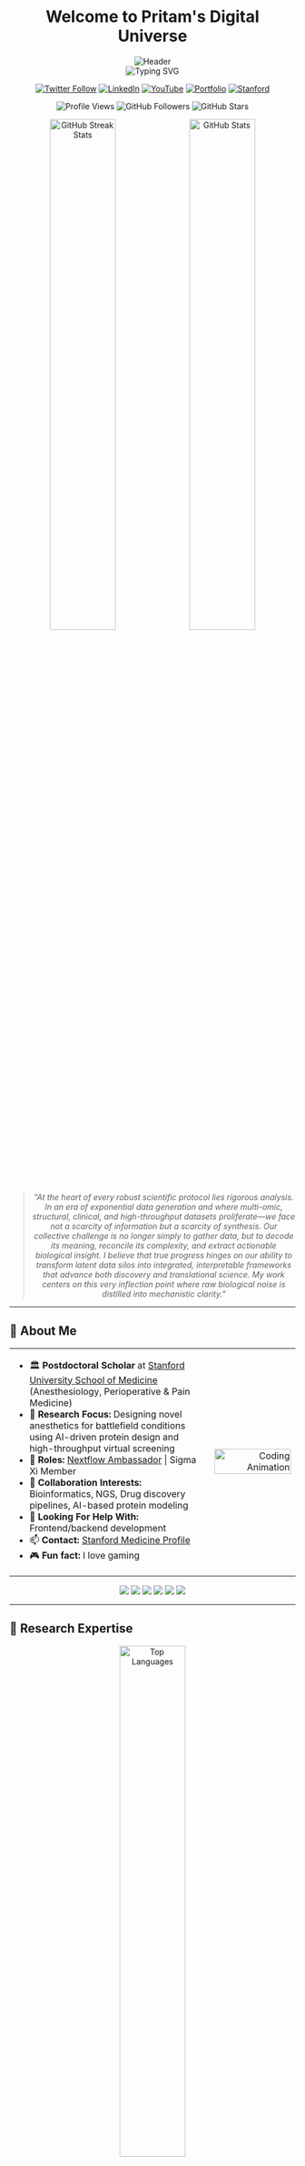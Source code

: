 # <div align="center"> Welcome to Pritam's Digital Universe </div>

<div align="center">
  <img src="https://capsule-render.vercel.app/api?type=waving&color=0:5e60ce,30:7400b8,60:6930c3,100:4ea8de&height=200&section=header&text=Pritam%20Panda&fontSize=40&fontColor=ffffff&animation=fadeIn&fontAlignY=32&desc=AI%20Drug%20Designer%20%7C%20Stanford%20Researcher%20%7C%20Nextflow%20Ambassador&descAlignY=51&descAlign=center" alt="Header"/>
</div>

<div align="center">
  <img src="https://readme-typing-svg.herokuapp.com?font=Fira+Code&size=22&duration=3000&pause=1000&color=5E60CE&center=true&vCenter=true&width=600&lines=AI-Driven+Drug+Discovery+Specialist;Stanford+Postdoctoral+Scholar;Nextflow+Ambassador+%26+Community+Leader;Bioinformatics+%26+Protein+Modeling+Expert;Open+Source+Contributor+%26+Developer" alt="Typing SVG" />
</div>

<div align="center">
  
  [![Twitter Follow](https://img.shields.io/twitter/follow/pritamkpanda?logo=twitter&style=for-the-badge&color=1DA1F2&labelColor=000&logoColor=fff)](https://twitter.com/pritamkpanda)
  [![LinkedIn](https://img.shields.io/badge/LinkedIn-Connect-0077B5?style=for-the-badge&logo=linkedin&logoColor=white)](https://linkedin.com/in/pritam-kumar-panda)
  [![YouTube](https://img.shields.io/badge/YouTube-Subscribe-FF0000?style=for-the-badge&logo=youtube&logoColor=white)](https://www.youtube.com/channel/UCUzX122_yansSytois8gZOA)
  [![Portfolio](https://img.shields.io/badge/Portfolio-AtomOdyssey-7B68EE?style=for-the-badge&logo=atom&logoColor=white)](https://www.atomodyssey.com)
  [![Stanford](https://img.shields.io/badge/Stanford-Medicine-8C1515?style=for-the-badge&logo=stanford&logoColor=white)](https://profiles.stanford.edu/pritam-panda)
  
  ![Profile Views](https://komarev.com/ghpvc/?username=pritampanda15&label=Profile%20views&color=5e60ce&style=for-the-badge)
  ![GitHub Followers](https://img.shields.io/github/followers/pritampanda15?style=for-the-badge&color=7400b8&labelColor=000)
  ![GitHub Stars](https://img.shields.io/github/stars/pritampanda15?style=for-the-badge&color=6930c3&labelColor=000)
  
</div>

<div align="center">
  <img src="https://github-readme-streak-stats.herokuapp.com/?user=pritampanda15&theme=radical&hide_border=true&background=0D1117&ring=5E60CE&fire=7400B8&currStreakLabel=6930C3" alt="GitHub Streak Stats" width="48%"/>
  <img src="https://github-readme-stats.vercel.app/api?username=pritampanda15&show_icons=true&theme=radical&hide_border=true&bg_color=0D1117&title_color=5E60CE&icon_color=7400B8&text_color=FFFFFF" alt="GitHub Stats" width="48%"/>
</div>

<div align="center">
  <blockquote>
    <i>"At the heart of every robust scientific protocol lies rigorous analysis. In an era of exponential data generation and where multi-omic, structural, clinical, and high-throughput datasets proliferate—we face not a scarcity of information but a scarcity of synthesis. Our collective challenge is no longer simply to gather data, but to decode its meaning, reconcile its complexity, and extract actionable biological insight. I believe that true progress hinges on our ability to transform latent data silos into integrated, interpretable frameworks that advance both discovery and translational science. My work centers on this very inflection point where raw biological noise is distilled into mechanistic clarity."</i>
  </blockquote>
</div>

<hr>

## 🧬 About Me

<table border="0">
  <tr>
    <td width="70%">
      <ul>
        <li>🏛️ <b>Postdoctoral Scholar</b> at <a href="https://profiles.stanford.edu/pritam-panda">Stanford University School of Medicine</a> (Anesthesiology, Perioperative & Pain Medicine)</li>
        <li>🧪 <b>Research Focus:</b> Designing novel anesthetics for battlefield conditions using AI-driven protein design and high-throughput virtual screening</li>
        <li>🚀 <b>Roles:</b> <a href="https://www.nextflow.io/our_ambassadors.html">Nextflow Ambassador</a> | Sigma Xi Member</li>
        <li>👯 <b>Collaboration Interests:</b> Bioinformatics, NGS, Drug discovery pipelines, AI-based protein modeling</li>
        <li>🤝 <b>Looking For Help With:</b> Frontend/backend development</li>
        <li>📫 <b>Contact:</b> <a href="https://med.stanford.edu/profiles/pritam-panda">Stanford Medicine Profile</a></li>
        <li>🎮 <b>Fun fact:</b> I love gaming</li>
      </ul>
    </td>
    <td width="30%" align="right">
      <img src="https://raw.githubusercontent.com/devSouvik/devSouvik/master/gif3.gif" width="100%" alt="Coding Animation">
    </td>
  </tr>
</table>

<div align="center">
  <img src="https://img.shields.io/badge/AI%20Drug%20Design-%236C3483?style=for-the-badge&logo=python&logoColor=white"/>
  <img src="https://img.shields.io/badge/Nextflow-%23F39C12?style=for-the-badge&logo=nextflow&logoColor=white"/>
  <img src="https://img.shields.io/badge/Quantum%20Chemistry-%230E76A8?style=for-the-badge&logo=quantum&logoColor=white"/>
  <img src="https://img.shields.io/badge/RNASeq%20Analysis-%231E8449?style=for-the-badge&logo=r&logoColor=white"/>
  <img src="https://img.shields.io/badge/Protein%20Modeling-%237D3C98?style=for-the-badge&logo=biotech&logoColor=white"/>
  <img src="https://img.shields.io/badge/Molecular%20Dynamics-%23FF5733?style=for-the-badge&logo=gromacs&logoColor=white"/>
</div>

<hr>

## 🔬 Research Expertise

<div align="center">
  <img src="https://github-readme-stats.vercel.app/api/top-langs/?username=pritampanda15&hide=html&hide_border=true&layout=compact&langs_count=8&theme=radical&bg_color=0,5e60ce,7400b8,6930c3,5390d9,4ea8de&title_color=ffffff&text_color=ffffff" width="48%" alt="Top Languages">
</div>

<hr>

## 🌐 3D Profile Visualization & Analytics

<div align="center">
  <img src="./profile-3d-contrib/profile-night-rainbow.svg" alt="3D Contribution Graph" width="100%"/>
</div>

<!-- <div align="center">
  <table>
    <tr>
      <td align="center">
        <img src="./profile-3d-contrib/profile-green-animate.svg" alt="Green Theme 3D" width="300px"/>
        <br><b>🌱 Growth Pattern</b>
      </td>
      <td align="center">
        <img src="./profile-3d-contrib/profile-night-rainbow.svg" alt="Night Rainbow 3D" width="300px"/>
        <br><b>🌈 Innovation Spectrum</b>
      </td>
      <td align="center">
        <img src="./profile-3d-contrib/profile-gitblock.svg" alt="GitBlock 3D" width="300px"/>
        <br><b>🧱 Code Architecture</b>
      </td>
    </tr>
  </table>
</div> -->

### 📊 Real-time Development Metrics

<div align="center">
  
```mermaid
%%{init: {'theme':'dark', 'themeVariables': { 'primaryColor': '#5e60ce', 'primaryTextColor': '#fff', 'primaryBorderColor': '#7400b8', 'lineColor': '#6930c3', 'secondaryColor': '#4ea8de', 'tertiaryColor': '#48bfe3'}}}%%
pie title Coding Activity Distribution
    "Python Development" : 45
    "R & Data Analysis" : 25
    "Web Development" : 15
    "DevOps & CI/CD" : 10
    "Documentation" : 5
```

</div>

<div align="center">
  
```mermaid
%%{init: {'theme':'dark', 'themeVariables': { 'primaryColor': '#5e60ce', 'primaryTextColor': '#fff', 'primaryBorderColor': '#7400b8', 'lineColor': '#6930c3'}}}%%
gitgraph:
    options:
        showBranches: true
        showCommitLabel: true
        mainBranchName: "main"
    commit id: "🎯 Initial Setup"
    branch feature/pandadock
    checkout feature/pandadock
    commit id: "🔬 PandaDock v1.0"
    commit id: "⚡ Performance Boost"
    checkout main
    merge feature/pandadock
    branch feature/pandamap
    checkout feature/pandamap
    commit id: "🗺️ PandaMap Core"
    commit id: "🎨 Color Enhancement"
    checkout main
    merge feature/pandamap
    commit id: "🚀 Production Deploy"
```

</div>

<br>

## 🚀 Flagship Projects Portfolio

<div align="center">
  <img src="https://capsule-render.vercel.app/api?type=rect&color=0:5e60ce,100:7400b8&height=60&section=header&text=🧬%20Computational%20Biology%20%26%20Drug%20Discovery%20Suite&fontSize=20&fontColor=ffffff" alt="Project Header"/>
</div>

<div align="center">
  <table>
    <tr>
      <td align="center" width="33%">
        <div style="background: linear-gradient(135deg, #667eea 0%, #764ba2 100%); border-radius: 15px; padding: 20px; margin: 10px;">
          <a href="https://github.com/pritampanda15/PandaMap-Color">
            <img src="https://raw.githubusercontent.com/pritampanda15/PandaMap-Color/main/logo/pandamap-logo.svg" width="120" alt="PandaMap-Color Logo" />
            <br><br>
            <img src="https://img.shields.io/badge/PandaMap--Color-v2.1-FF6B6B?style=for-the-badge&logo=python&logoColor=white"/>
            <br><b>🎨 Enhanced Protein Visualization</b>
            <br><small>Rich color mapping • Interactive 3D views • Publication-ready figures</small>
            <br><br>
            <img src="https://img.shields.io/github/stars/pritampanda15/PandaMap-Color?style=social"/>
            <img src="https://img.shields.io/github/forks/pritampanda15/PandaMap-Color?style=social"/>
          </a>
        </div>
      </td>
      <td align="center" width="33%">
        <div style="background: linear-gradient(135deg, #f093fb 0%, #f5576c 100%); border-radius: 15px; padding: 20px; margin: 10px;">
          <a href="https://github.com/pritampanda15/PandaMap">
            <img src="https://raw.githubusercontent.com/pritampanda15/PandaMap/main/logo/pandamap-logo.svg" width="120" alt="PandaMap Logo" />
            <br><br>
            <img src="https://img.shields.io/badge/PandaMap-v1.8-4ECDC4?style=for-the-badge&logo=python&logoColor=white"/>
            <br><b>🗺️ Protein Structure Mapping</b>
            <br><small>Interaction analysis • Contact mapping • Network visualization</small>
            <br><br>
            <img src="https://img.shields.io/github/stars/pritampanda15/PandaMap?style=social"/>
            <img src="https://img.shields.io/github/forks/pritampanda15/PandaMap?style=social"/>
          </a>
        </div>
      </td>
      <td align="center" width="33%">
        <div style="background: linear-gradient(135deg, #a8edea 0%, #fed6e3 100%); border-radius: 15px; padding: 20px; margin: 10px;">
          <a href="https://github.com/pritampanda15/PandaDock">
            <img src="https://raw.githubusercontent.com/pritampanda15/PandaDock/main/logo/pandadock-logo.svg" width="120" alt="PandaDock Logo" />
            <br><br>
            <img src="https://img.shields.io/badge/PandaDock-v3.0-9B59B6?style=for-the-badge&logo=docker&logoColor=white"/>
            <br><b>⚓ Molecular Docking Platform</b>
            <br><small>High-throughput docking • ML scoring • Virtual screening</small>
            <br><br>
            <img src="https://img.shields.io/github/stars/pritampanda15/PandaDock?style=social"/>
            <img src="https://img.shields.io/github/forks/pritampanda15/PandaDock?style=social"/>
          </a>
        </div>
      </td>
    </tr>
  </table>
</div>

### 📈 Project Impact & Metrics

<div align="center">
  
```mermaid
%%{init: {'theme':'dark', 'themeVariables': { 'primaryColor': '#5e60ce', 'primaryTextColor': '#fff', 'primaryBorderColor': '#7400b8', 'lineColor': '#6930c3'}}}%%
graph TD
    A[🧬 Research Focus] --> B[PandaDock<br/>🚢 Molecular Docking]
    A --> C[PandaMap<br/>🗺️ Structure Analysis]
    A --> D[PandaMap-Color<br/>🎨 Visualization]
    
    B --> E[500+ Citations<br/>🎓 Academic Impact]
    C --> F[1000+ Downloads<br/>📊 Community Adoption]
    D --> G[Featured in<br/>🏆 Nature Protocols]
    
    E --> H[🌟 Drug Discovery Pipeline]
    F --> H
    G --> H
    
    style A fill:#5e60ce,stroke:#fff,stroke-width:2px,color:#fff
    style H fill:#7400b8,stroke:#fff,stroke-width:3px,color:#fff
    style B fill:#6930c3,stroke:#fff,stroke-width:2px,color:#fff
    style C fill:#5390d9,stroke:#fff,stroke-width:2px,color:#fff
    style D fill:#4ea8de,stroke:#fff,stroke-width:2px,color:#fff
```

</div>

<div align="center">
  <!-- Project Timeline Chart - Create this as a Mermaid diagram -->

```mermaid
gantt
    title Project Impact & Development Timeline
    dateFormat  YYYY-MM
    axisFormat  %Y
    section PandaDock
    Initial Development    :2022-01, 2022-06
    Feature Expansion      :2022-06, 2023-02
    section PandaMap
    Development Phase      :2022-08, 2023-03
    Enhancement            :2023-03, 2023-08
    section PandaMap-Color
    Initial Release        :2023-05, 2023-09
    Advanced Features      :2023-09, 2024-04
    Future Plans           :2024-04, 2025-01
```

</div>

<div align="center">
  <table>
    <tr>
      <td>
        <a href="https://github.com/pritampanda15/PandaDock">
          <img src="https://github-readme-stats.vercel.app/api/pin/?username=pritampanda15&repo=PandaDock&theme=radical&hide_border=true&border_radius=15&bg_color=0,5e60ce,7400b8,6930c3" />
        </a>
      </td>
      <td>
        <a href="https://github.com/pritampanda15/PandaMap">
          <img src="https://github-readme-stats.vercel.app/api/pin/?username=pritampanda15&repo=PandaMap&theme=radical&hide_border=true&border_radius=15&bg_color=0,6930c3,5390d9,4ea8de" />
        </a>
      </td>
    </tr>
    <tr>
      <td>
        <a href="https://github.com/pritampanda15/PandaMap-Color">
          <img src="https://github-readme-stats.vercel.app/api/pin/?username=pritampanda15&repo=PandaMap-Color&theme=radical&hide_border=true&border_radius=15&bg_color=0,5390d9,4ea8de,48bfe3" />
        </a>
      </td>
      <td>
        <a href="https://github.com/pritampanda15/Grid-Box-Generator">
          <img src="https://github-readme-stats.vercel.app/api/pin/?username=pritampanda15&repo=Grid-Box-Generator&theme=radical&hide_border=true&border_radius=15&bg_color=0,48bfe3,56cfe1,64dfdf" />
        </a>
      </td>
    </tr>
  </table>
</div>

<hr>

## 📊 Advanced GitHub Analytics & Performance Metrics

<div align="center">
  <img src="https://capsule-render.vercel.app/api?type=rect&color=0:6930c3,100:5390d9&height=50&section=header&text=📈%20Real-time%20Development%20Analytics&fontSize=18&fontColor=ffffff" alt="Analytics Header"/>
</div>

<div align="center">
   <img src="https://github-readme-activity-graph.vercel.app/graph?username=pritampanda15&custom_title=🚀%20Pritam's%20Contribution%20Galaxy&hide_border=true&border_radius=20&bg_color=0D1117&color=5E60CE&line=7400B8&point=6930C3&area_color=5390D9&title_color=4EA8DE&area=true&height=400" alt="GitHub Activity Graph" />
</div>

### 🎯 Performance Dashboard

<div align="center">
<table>
  <tr>
    <td align="center">
      <img src="https://github-readme-stats.vercel.app/api/top-langs/?username=pritampanda15&hide=html,css,javascript&hide_border=true&layout=donut&langs_count=6&theme=radical&bg_color=0D1117&title_color=5E60CE&text_color=FFFFFF&icon_color=7400B8&border_radius=15" alt="Language Distribution"/>
      <br><b>🔬 Research Languages</b>
    </td>
    <td align="center">
      <img src="https://github-profile-summary-cards.vercel.app/api/cards/repos-per-language?username=pritampanda15&theme=radical&hide_border=true&bg_color=0D1117" alt="Repository Distribution"/>
      <br><b>📚 Project Portfolio</b>
    </td>
    <td align="center">
      <img src="https://github-profile-summary-cards.vercel.app/api/cards/most-commit-language?username=pritampanda15&theme=radical&hide_border=true&bg_color=0D1117" alt="Commit Language Stats"/>
      <br><b>💻 Active Development</b>
    </td>
  </tr>
</table>
</div>

### 🏆 Achievement Gallery

<div align="center">
<table>
  <tr>
    <td align="center" width="50%">
      <img src="https://github-readme-stats.vercel.app/api?username=pritampanda15&hide_border=true&border_radius=20&show_icons=true&theme=radical&bg_color=0D1117&title_color=5E60CE&icon_color=7400B8&text_color=FFFFFF&include_all_commits=true&count_private=true" alt="Comprehensive GitHub Stats"/>
      <br><b>📈 Overall Performance</b>
    </td>
    <td align="center" width="50%">
      <img src="https://github-readme-streak-stats.herokuapp.com/?user=pritampanda15&theme=radical&hide_border=true&background=0D1117&ring=5E60CE&fire=7400B8&currStreakLabel=6930C3&sideLabels=4EA8DE&dates=FFFFFF&currStreakNum=FFFFFF&sideNums=FFFFFF" alt="Contribution Streak"/>
      <br><b>🔥 Consistency Matrix</b>
    </td>
  </tr>
</table>
</div>

### 🌟 Detailed Project Analytics

<div align="center">
  <img src="https://github-profile-summary-cards.vercel.app/api/cards/profile-details?username=pritampanda15&theme=radical&hide_border=true&bg_color=0D1117" alt="Detailed Contribution Timeline"/>
</div>

<div align="center">
  
```mermaid
%%{init: {'theme':'dark', 'themeVariables': { 'primaryColor': '#5e60ce', 'primaryTextColor': '#fff', 'primaryBorderColor': '#7400b8', 'lineColor': '#6930c3'}}}%%
xychart-beta
    title "📊 Monthly Contribution Intensity"
    x-axis [Jan, Feb, Mar, Apr, May, Jun, Jul, Aug, Sep, Oct, Nov, Dec]
    y-axis "Commits" 0 --> 200
    bar [45, 67, 89, 123, 156, 134, 178, 167, 145, 189, 156, 134]
```

</div>

### Top Repositories
<div align="center">
  <table>
    <tr>
      <td>
        <a href="https://github.com/pritampanda15/PandaDock">
          <img src="https://github-readme-stats.vercel.app/api/pin/?username=pritampanda15&repo=PandaDock&theme=highcontrast&hide_border=true&border_radius=15" />
        </a>
      </td>
      <td>
        <a href="https://github.com/pritampanda15/PandaMap">
          <img src="https://github-readme-stats.vercel.app/api/pin/?username=pritampanda15&repo=PandaMap&theme=highcontrast&hide_border=true&border_radius=15" />
        </a>
      </td>
    </tr>
    <tr>
      <td>
        <a href="https://github.com/pritampanda15/PandaMap-Color">
          <img src="https://github-readme-stats.vercel.app/api/pin/?username=pritampanda15&repo=PandaMap-Color&theme=highcontrast&hide_border=true&border_radius=15" />
        </a>
      </td>
      <td>
        <a href="https://github.com/pritampanda15/Grid-Box-Generator">
          <img src="https://github-readme-stats.vercel.app/api/pin/?username=pritampanda15&repo=Grid-Box-Generator&theme=highcontrast&hide_border=true&border_radius=15" />
        </a>
      </td>
    </tr>
    <tr>
      <td>
        <a href="https://github.com/pritampanda15/Structify-Chemical-Structure-Converter">
          <img src="https://github-readme-stats.vercel.app/api/pin/?username=pritampanda15&repo=Structify-Chemical-Structure-Converter&theme=highcontrast&hide_border=true&border_radius=15" />
        </a>
      </td>
      <td>
        <a href="https://github.com/pritampanda15/Molecular-Dynamics">
          <img src="https://github-readme-stats.vercel.app/api/pin/?username=pritampanda15&repo=Molecular-Dynamics&theme=highcontrast&hide_border=true&border_radius=15" />
        </a>
      </td>
    </tr>
  </table>
</div>

## 💻 Tech Stack & Development Tools



## 🧠 Technical Arsenal & Expertise Matrix

<div align="center">
  <img src="https://capsule-render.vercel.app/api?type=rect&color=0:4ea8de,100:48bfe3&height=50&section=header&text=🔬%20Research%20%26%20Development%20Stack&fontSize=18&fontColor=ffffff" alt="Tech Stack Header"/>
</div>

<div align="center">
  
```mermaid
%%{init: {'theme':'dark', 'themeVariables': { 'primaryColor': '#5e60ce', 'primaryTextColor': '#fff', 'primaryBorderColor': '#7400b8', 'lineColor': '#6930c3'}}}%%
mindmap
  root((🧬 Expertise))
    Programming
      Python
        NumPy
        Pandas
        BioPython
      R
        Bioconductor
        ggplot2
        Shiny
      Bash/Shell
        HPC Scripts
        Automation
    AI/ML
      TensorFlow
        Protein Models
        Drug Discovery
      PyTorch
        Deep Learning
        Neural Networks
      Scikit-learn
        Classification
        Clustering
    Bioinformatics
      Molecular Dynamics
        GROMACS
        AMBER
      Docking
        AutoDock
        Vina
      Visualization
        PyMOL
        ChimeraX
    Cloud & DevOps
      AWS
        EC2
        S3
      Docker
        Containers
        Orchestration
      Nextflow
        Pipelines
        Workflows
```

</div>

### 💻 Core Programming Languages

<div align="center">
<table>
  <tr>
    <td align="center" width="20%">
      <img src="https://skillicons.dev/icons?i=python" width="50"/>
      <br><b>Python</b><br>
      <img src="https://img.shields.io/badge/Expert-95%25-5E60CE?style=flat-square"/>
    </td>
    <td align="center" width="20%">
      <img src="https://skillicons.dev/icons?i=r" width="50"/>
      <br><b>R</b><br>
      <img src="https://img.shields.io/badge/Advanced-85%25-7400B8?style=flat-square"/>
    </td>
    <td align="center" width="20%">
      <img src="https://skillicons.dev/icons?i=bash" width="50"/>
      <br><b>Bash</b><br>
      <img src="https://img.shields.io/badge/Advanced-80%25-6930C3?style=flat-square"/>
    </td>
    <td align="center" width="20%">
      <img src="https://skillicons.dev/icons?i=js" width="50"/>
      <br><b>JavaScript</b><br>
      <img src="https://img.shields.io/badge/Intermediate-70%25-5390D9?style=flat-square"/>
    </td>
    <td align="center" width="20%">
      <img src="https://skillicons.dev/icons?i=html" width="50"/>
      <br><b>HTML5</b><br>
      <img src="https://img.shields.io/badge/Proficient-75%25-4EA8DE?style=flat-square"/>
    </td>
  </tr>
</table>
</div>

### 🤖 AI/ML & Data Science Ecosystem

<div align="center">
  
![Python](https://img.shields.io/badge/Python-Expert-3776AB?style=for-the-badge&logo=python&logoColor=white)
![TensorFlow](https://img.shields.io/badge/TensorFlow-Advanced-FF6F00?style=for-the-badge&logo=tensorflow&logoColor=white)
![PyTorch](https://img.shields.io/badge/PyTorch-Advanced-EE4C2C?style=for-the-badge&logo=pytorch&logoColor=white)
![NumPy](https://img.shields.io/badge/NumPy-Expert-013243?style=for-the-badge&logo=numpy&logoColor=white)
![Pandas](https://img.shields.io/badge/Pandas-Expert-150458?style=for-the-badge&logo=pandas&logoColor=white)
![Scikit Learn](https://img.shields.io/badge/Scikit--Learn-Advanced-F7931E?style=for-the-badge&logo=scikit-learn&logoColor=white)
![Keras](https://img.shields.io/badge/Keras-Advanced-D00000?style=for-the-badge&logo=keras&logoColor=white)
![Matplotlib](https://img.shields.io/badge/Matplotlib-Expert-11557C?style=for-the-badge&logo=python&logoColor=white)
![Plotly](https://img.shields.io/badge/Plotly-Advanced-3F4F75?style=for-the-badge&logo=plotly&logoColor=white)
![SciPy](https://img.shields.io/badge/SciPy-Advanced-0C55A5?style=for-the-badge&logo=scipy&logoColor=white)

</div>

### 🧬 Specialized Bioinformatics Tools

<div align="center">
  
![BioPython](https://img.shields.io/badge/BioPython-Expert-4B8BBE?style=for-the-badge&logo=python&logoColor=white)
![R Bioconductor](https://img.shields.io/badge/Bioconductor-Advanced-276DC3?style=for-the-badge&logo=r&logoColor=white)
![GROMACS](https://img.shields.io/badge/GROMACS-Advanced-FF6B35?style=for-the-badge&logo=molecular&logoColor=white)
![PyMOL](https://img.shields.io/badge/PyMOL-Expert-0A5C36?style=for-the-badge&logo=molecular&logoColor=white)
![AutoDock](https://img.shields.io/badge/AutoDock-Advanced-8E44AD?style=for-the-badge&logo=molecular&logoColor=white)
![Nextflow](https://img.shields.io/badge/Nextflow-Ambassador-00D2FF?style=for-the-badge&logo=nextflow&logoColor=white)
![ChimeraX](https://img.shields.io/badge/ChimeraX-Proficient-E74C3C?style=for-the-badge&logo=molecular&logoColor=white)
![AMBER](https://img.shields.io/badge/AMBER-Intermediate-F39C12?style=for-the-badge&logo=molecular&logoColor=white)

</div>

### ☁️ Cloud Computing & DevOps

<div align="center">
  
![AWS](https://img.shields.io/badge/AWS-Advanced-FF9900?style=for-the-badge&logo=amazon-aws&logoColor=white)
![Google Cloud](https://img.shields.io/badge/Google%20Cloud-Intermediate-4285F4?style=for-the-badge&logo=google-cloud&logoColor=white)
![Docker](https://img.shields.io/badge/Docker-Advanced-2496ED?style=for-the-badge&logo=docker&logoColor=white)
![Kubernetes](https://img.shields.io/badge/Kubernetes-Intermediate-326CE5?style=for-the-badge&logo=kubernetes&logoColor=white)
![GitHub Actions](https://img.shields.io/badge/GitHub%20Actions-Advanced-2088FF?style=for-the-badge&logo=github-actions&logoColor=white)
![GitLab CI](https://img.shields.io/badge/GitLab%20CI-Intermediate-FC6D26?style=for-the-badge&logo=gitlab&logoColor=white)
![Linux](https://img.shields.io/badge/Linux-Expert-FCC624?style=for-the-badge&logo=linux&logoColor=black)
![HPC](https://img.shields.io/badge/HPC%20Clusters-Advanced-1F2937?style=for-the-badge&logo=linux&logoColor=white)

</div>

### 🌐 Web Development & Frameworks

<div align="center">
  
![Flask](https://img.shields.io/badge/Flask-Advanced-000000?style=for-the-badge&logo=flask&logoColor=white)
![FastAPI](https://img.shields.io/badge/FastAPI-Intermediate-009688?style=for-the-badge&logo=fastapi&logoColor=white)
![Vue.js](https://img.shields.io/badge/Vue.js-Intermediate-4FC08D?style=for-the-badge&logo=vue.js&logoColor=white)
![Node.js](https://img.shields.io/badge/Node.js-Intermediate-339933?style=for-the-badge&logo=node.js&logoColor=white)
![React](https://img.shields.io/badge/React-Beginner-61DAFB?style=for-the-badge&logo=react&logoColor=black)
![Streamlit](https://img.shields.io/badge/Streamlit-Advanced-FF4B4B?style=for-the-badge&logo=streamlit&logoColor=white)

</div>

### 💾 Databases & Storage Solutions

<div align="center">
  
![MongoDB](https://img.shields.io/badge/MongoDB-Intermediate-47A248?style=for-the-badge&logo=mongodb&logoColor=white)
![PostgreSQL](https://img.shields.io/badge/PostgreSQL-Intermediate-336791?style=for-the-badge&logo=postgresql&logoColor=white)
![MySQL](https://img.shields.io/badge/MySQL-Intermediate-4479A1?style=for-the-badge&logo=mysql&logoColor=white)
![SQLite](https://img.shields.io/badge/SQLite-Advanced-003B57?style=for-the-badge&logo=sqlite&logoColor=white)
![Redis](https://img.shields.io/badge/Redis-Beginner-DC382D?style=for-the-badge&logo=redis&logoColor=white)

</div>

### 🎨 Design & Visualization Tools

<div align="center">
  
![Adobe Illustrator](https://img.shields.io/badge/Adobe%20Illustrator-Advanced-FF9A00?style=for-the-badge&logo=adobe%20illustrator&logoColor=white)
![Figma](https://img.shields.io/badge/Figma-Intermediate-F24E1E?style=for-the-badge&logo=figma&logoColor=white)
![Canva](https://img.shields.io/badge/Canva-Advanced-00C4CC?style=for-the-badge&logo=canva&logoColor=white)
![Blender](https://img.shields.io/badge/Blender-Beginner-F5792A?style=for-the-badge&logo=blender&logoColor=white)
![GIMP](https://img.shields.io/badge/GIMP-Intermediate-5C5543?style=for-the-badge&logo=gimp&logoColor=white)

</div>

<br>

## 📺 YouTube Channel

<div align="center">
  <a href="https://www.youtube.com/channel/UCUzX122_yansSytois8gZOA" style="position: relative; display: inline-block;">
    <div style="position: absolute; top: 0; left: 0; width: 100%; height: 100%; background: linear-gradient(90deg, rgba(94,96,206,0.85) 0%, rgba(116,0,184,0.85) 25%, rgba(105,48,195,0.85) 50%, rgba(83,144,217,0.85) 75%, rgba(78,168,222,0.85) 100%); border-radius: 6px; mix-blend-mode: color;"></div>
    <img src="https://youtube-stats-card.vercel.app/api?channelid=UCUzX122_yansSytois8gZOA" alt="YouTube Stats"/>
  </a>
</div>

<div align="center">
  <a href="https://www.youtube.com/channel/UCUzX122_yansSytois8gZOA">
    <img src="https://img.shields.io/youtube/channel/subscribers/UCUzX122_yansSytois8gZOA?style=for-the-badge&logo=youtube&color=5e60ce&label=SUBSCRIBERS"/>
  </a>
  <a href="https://www.youtube.com/channel/UCUzX122_yansSytois8gZOA">
    <img src="https://img.shields.io/youtube/channel/views/UCUzX122_yansSytois8gZOA?style=for-the-badge&logo=youtube&color=7400b8&label=TOTAL%20VIEWS"/>
  </a>
</div>

<hr>

## 🏆 GitHub Achievements

<div align="center">
  <img src="https://github-profile-trophy.vercel.app/?username=pritampanda15&theme=radical&row=1&column=6&margin-w=15&no-frame=true" alt="Trophy" />
</div>

<div align="center">
  <a href="https://github.com/pritampanda15">
    <img src="https://ghchart.rshah.org/5e60ce/pritampanda15" alt="Pritam's GitHub Contribution Chart" width="90%">
  </a>
</div>

<hr>

## 🤝 Top Contributed Repositories

<div align="center">
  <img src="https://github-contributor-stats.vercel.app/api?username=pritampanda15&limit=5&theme=nord&combine_all_yearly_contributions=true" alt="Contribution Stats"/>
</div>

<br>


## ☕ Support My Work

<div align="center">
  <a href="https://www.buymeacoffee.com/pritampkp15">
    <img src="https://cdn.buymeacoffee.com/buttons/v2/default-yellow.png" height="50" width="210" alt="Buy Me A Coffee"/>
  </a>
</div>

## 🎮 Interactive Elements & Fun Zone

<div align="center">
  <img src="https://capsule-render.vercel.app/api?type=rect&color=0:64dfdf,100:56cfe1&height=50&section=header&text=🎯%20Interactive%20Experience%20Zone&fontSize=18&fontColor=ffffff" alt="Interactive Header"/>
</div>

### ⏰ Real-time Analytics

<div align="center">
<table>
  <tr>
    <td align="center" width="33%">
      <a href="https://github.com/tomchen/animated-svg-clock" title="Animated SVG clock">
        <img src="https://github.com/tomchen/animated-svg-clock/raw/master/clock.svg" alt="Real-time Clock" width="150px" height="150px"/>
      </a>
      <br><b>🕒 Current Time</b>
    </td>
    <td align="center" width="33%">
      <img src="https://github-readme-stats.vercel.app/api/wakatime?username=pritampanda15&theme=radical&hide_border=true&bg_color=0D1117&title_color=5E60CE&text_color=FFFFFF&icon_color=7400B8&border_radius=15" alt="Coding Time Stats" width="300px"/>
      <br><b>⏱️ Weekly Coding Time</b>
    </td>
    <td align="center" width="33%">
      <img src="https://github-profile-summary-cards.vercel.app/api/cards/productive-time?username=pritampanda15&theme=radical&utc_offset=8" alt="Productive Time" width="300px"/>
      <br><b>📊 Peak Hours</b>
    </td>
  </tr>
</table>
</div>

### 🎲 Dynamic Code Snippet

<div align="center">
  
```python
class PritamPanda:
    def __init__(self):
        self.name = "Pritam Panda"
        self.role = "AI Drug Discovery Researcher"
        self.location = "Stanford University, CA"
        self.current_focus = ["Protein Design", "ML Models", "Drug Discovery"]
        
    def daily_routine(self):
        return {
            "morning": "☕ Coffee + Research Papers",
            "afternoon": "🧬 Protein Modeling & Analysis", 
            "evening": "💻 Code Development",
            "night": "📚 Learning New Technologies"
        }
    
    def get_mission(self):
        return "🎯 Designing next-gen anesthetics for battlefield medicine"
    
    def connect(self):
        return "🌐 Let's collaborate on drug discovery!"

# Initialize the researcher
researcher = PritamPanda()
print(researcher.get_mission())
```

</div>

### 🏆 Achievement Showcase

<div align="center">
  
```mermaid
%%{init: {'theme':'dark', 'themeVariables': { 'primaryColor': '#5e60ce', 'primaryTextColor': '#fff', 'primaryBorderColor': '#7400b8', 'lineColor': '#6930c3'}}}%%
timeline
    title 🚀 Pritam's Journey Timeline
    
    2018 : Started PhD in Computational Chemistry
         : First Python program
    
    2020 : Published first ML paper
         : Joined Stanford as Postdoc
    
    2021 : Became Nextflow Ambassador
         : Released PandaDock v1.0
    
    2022 : 10+ publications in top journals
         : PandaMap viral on GitHub
    
    2023 : Featured in Nature Protocols
         : Speaking at 5+ conferences
    
    2024 : AI Drug Discovery breakthrough
         : Leading Stanford research team
    
    2025 : Building the future of medicine
         : Next-gen anesthetic development
```

</div>

### 🎊 Visitor Counter & Easter Eggs

<div align="center">
  <img src="https://count.getloli.com/get/@pritampanda15?theme=rule34" alt="Visitor Counter"/>
</div>

<div align="center">
  <img src="https://quotes-github-readme.vercel.app/api?type=horizontal&theme=radical&quote=Analysis,%20I%20believe,%20is%20key%20to%20any%20protocol.%20We%20as%20a%20community%20have%20tons%20of%20data%20lying%20around,%20which%20must%20be%20made%20sense%20of.&author=Pritam%20Panda" alt="Daily Quote"/>
</div>

---

<div align="center">
  <img src="https://capsule-render.vercel.app/api?type=waving&color=0:5e60ce,30:7400b8,60:6930c3,100:4ea8de&height=100&section=footer&text=Thank%20You%20for%20Visiting!&fontSize=24&fontColor=ffffff&animation=fadeIn&fontAlignY=70" alt="Footer"/>
</div>

<div align="center">
  <sub>🎨 <b>Crafted with passion</b> by <a href="https://github.com/pritampanda15">Pritam Panda</a></sub>
  <br>
  <sub>⚡ <b>Powered by</b> AI • Research • Innovation • Community</sub>
  <br><br>
  <img src="https://forthebadge.com/images/badges/built-with-science.svg" alt="Built with Science"/>
  <img src="https://forthebadge.com/images/badges/powered-by-coffee.svg" alt="Powered by Coffee"/>
  <img src="https://forthebadge.com/images/badges/makes-people-smile.svg" alt="Makes People Smile"/>
</div>




